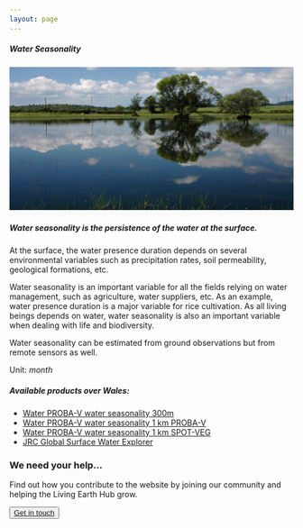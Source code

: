 ```yaml
---
layout: page
---
```


<!-- Content-section-start -->
<div class="container">
    <div class="row">
        <div class="col-12 mt-60">
            <h5 class="common-title">Water Seasonality</h5>
        </div>
        <div class="col-xs-12 col-sm-12 col-ms-9 col-lg-9 col-xl-9 col-xxl-9">
            <div class="common-image pb-5">
                <img src="/assets/img/wales/big/water-seasonality.jpg" class="img-fluid" alt="Water Seasonality">
            </div>
            <div>
                <h5 class="font-weight-bold">Water seasonality is the persistence of the water at the surface.</h5>
                <div class="pt-4">
                    <p>At the surface, the water presence duration depends on several environmental variables such as precipitation rates, soil permeability, geological formations, etc.</p>
                    <p>Water seasonality is an important variable for all the fields relying on water management, such as agriculture, water suppliers, etc. As an example, water presence duration is a major variable for rice cultivation. As all living beings depends on water, water seasonality is also an important variable when dealing with life and biodiversity.</p>
                    <p>Water seasonality can be estimated from ground observations but from remote sensors as well.</p>
                    <p>Unit: <i>month</i></p>
                </div>
            </div>
            <div class="py-5">
                <h5 class="font-weight-bold mb-4">Available products over Wales:</h5>
                <ul class="list-title">
                    <li class="list-item"><a href="https://land.copernicus.eu/global/products/wb">Water PROBA-V water seasonality 300m</a></li>
                    <li class="list-item"><a href="https://land.copernicus.eu/global/products/wb">Water PROBA-V water seasonality 1 km PROBA-V</a></li>
                    <li class="list-item"><a href="https://land.copernicus.eu/global/products/wb">Water PROBA-V water seasonality 1 km SPOT-VEG</a></li>
                    <li class="list-item"><a href="https://global-surface-water.appspot.com/">JRC Global Surface Water Explorer</a></li>
                </ul>
            </div>
        </div>
    </div>
</div>
<!-- Content-section-end -->

<!-- get-in-section-Start -->
<div class="container mb-100">
    <div class="get-in-section-main">
        <div class="get-in-section-dsc">
            <h3>We need your help&hellip;</h3>
            <p>Find out how you contribute to the website by joining our community and helping the Living Earth Hub grow.</p>
        </div>
        <button type="button"><a href="/contact/">Get in touch</a></button>
    </div>
</div>
<!-- get-in-section-End -->